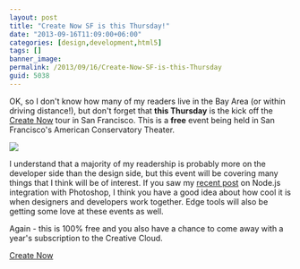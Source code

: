 ```yaml
---
layout: post
title: "Create Now SF is this Thursday!"
date: "2013-09-16T11:09:00+06:00"
categories: [design,development,html5]
tags: []
banner_image: 
permalink: /2013/09/16/Create-Now-SF-is-this-Thursday
guid: 5038
---
```


<p>
OK, so I don't know how many of my readers live in the Bay Area (or within driving distance!), but don't forget that <strong>this Thursday</strong> is the kick off the <a href="http://www.adobeeventsonline.com/createevent/?sdid=KAYFC">Create Now</a> tour in San Francisco. This is a <strong>free</strong> event being held in San Francisco's American Conservatory Theater.
</p>

<p>
<img src="https://static.raymondcamden.com/images/sf.jpg" />
</p>

<p>
I understand that a majority of my readership is probably more on the developer side than the design side, but this event will be covering many things that I think will be of interest. If you saw my <a href="http://www.raymondcamden.com/index.cfm/2013/9/9/Photoshop-launches-new-Generator-feature">recent post</a> on Node.js integration with Photoshop, I think you have a good idea about how cool it is when designers and developers work together. Edge tools will also be getting some love at these events as well. 
</p>

<p>
Again - this is 100% free and you also have a chance to come away with a year's subscription to the Creative Cloud. 
</p>

<a href="http://www.adobeeventsonline.com/createevent/?sdid=KAYFC">Create Now</a>